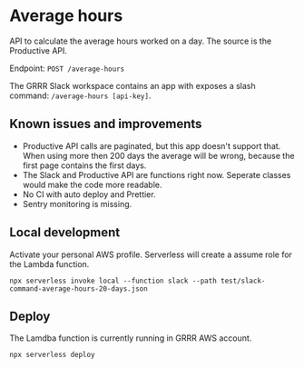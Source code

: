 # Average hours

API to calculate the average hours worked on a day. The source is the Productive API.

Endpoint: `POST /average-hours`

The GRRR Slack workspace contains an app with exposes a slash command: `/average-hours [api-key]`.

## Known issues and improvements

- Productive API calls are paginated, but this app doesn't support that. When using more then 200 days the average will be wrong, because the first page contains the first days.
- The Slack and Productive API are functions right now. Seperate classes would make the code more readable.
- No CI with auto deploy and Prettier.
- Sentry monitoring is missing.

## Local development

Activate your personal AWS profile. Serverless will create a assume role for the Lambda function.

`npx serverless invoke local --function slack --path test/slack-command-average-hours-20-days.json`

## Deploy

The Lamdba function is currently running in GRRR AWS account.

`npx serverless deploy`
